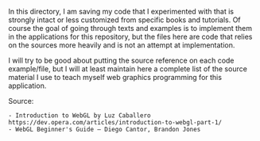 In this directory, I am saving my code that I experimented with that is strongly intact or less customized from specific books and tutorials. Of course the goal of going through texts and examples is to implement them in the applications for this repository, but the files here are code that relies on the sources more heavily and is not an attempt at implementation.

I will try to be good about putting the source reference on each code example/file, but I will at least maintain here a complete list of the source material I use to teach myself web graphics programming for this application.

Source:

    - Introduction to WebGL by Luz Caballero https://dev.opera.com/articles/introduction-to-webgl-part-1/
    - WebGL Beginner's Guide – Diego Cantor, Brandon Jones